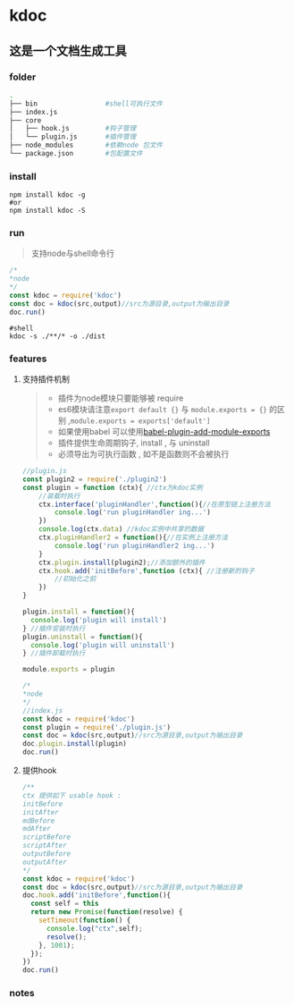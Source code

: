 # kdoc

## 这是一个文档生成工具

### folder

```bash
.
├── bin                 #shell可执行文件
├── index.js
├── core
│   ├── hook.js         #钩子管理
│   └── plugin.js   	#插件管理
├── node_modules        #依赖node 包文件
└── package.json        #包配置文件
```

### install

```Shell
npm install kdoc -g 
#or
npm install kdoc -S
```



### run

> 支持node与shell命令行

```js
/*
*node
*/
const kdoc = require('kdoc')
const doc = kdoc(src,output)//src为源目录,output为输出目录
doc.run()
```

```shell
#shell
kdoc -s ./**/* -o ./dist
```



### features

1. 支持插件机制
    
    > - 插件为node模块只要能够被 require
    > - es6模块请注意`export default {}` 与 `module.exports = {}` 的区别 ,`module.exports = exports['default']`
    > - 如果使用babel 可以使用[babel-plugin-add-module-exports](https://github.com/59naga/babel-plugin-add-module-exports)
    > - 插件提供生命周期钩子, install , 与 uninstall 
    > - 必须导出为可执行函数 , 如不是函数则不会被执行
    
    ```js
    //plugin.js
    const plugin2 = require('./plugin2')
    const plugin = function (ctx){ //ctx为kdoc实例
        //装载时执行
        ctx.interface('pluginHandler',function(){//在原型链上注册方法
    		console.log('run pluginHandler ing...')
        })
      	console.log(ctx.data) //kdoc实例中共享的数据
        ctx.pluginHandler2 = function(){//在实例上注册方法
    		console.log('run pluginHandler2 ing...')
        }
      	ctx.plugin.install(plugin2);//添加额外的插件
        ctx.hook.add('initBefore',function (ctx){ //注册新的钩子
            //初始化之前
        })
    }
    
    plugin.install = function(){
      console.log('plugin will install')
    } //插件安装时执行
    plugin.uninstall = function(){
      console.log('plugin will uninstall')
    } //插件卸载时执行
    
    module.exports = plugin
    ```
    
    ```js
    /*
    *node
    */
    //index.js
    const kdoc = require('kdoc')
    const plugin = require('./plugin.js')
    const doc = kdoc(src,output)//src为源目录,output为输出目录
    doc.plugin.install(plugin)
    doc.run()
    ```
    


2. 提供hook
    
    ```js
    /**
    ctx 提供如下 usable hook :
    initBefore
    initAfter
    mdBefore
    mdAfter
    scriptBefore
    scriptAfter
    outputBefore
    outputAfter
    */
    const kdoc = require('kdoc')
    const doc = kdoc(src,output)//src为源目录,output为输出目录
    doc.hook.add('initBefore',function(){
      const self = this
      return new Promise(function(resolve) {
        setTimeout(function() {
          console.log("ctx",self);
          resolve();
        }, 1001);
      });
    })
    doc.run()
    ```

### notes
